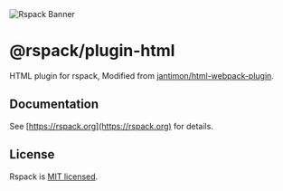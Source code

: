 <picture>
  <source media="(prefers-color-scheme: dark)" srcset="https://lf3-static.bytednsdoc.com/obj/eden-cn/rjhwzy/ljhwZthlaukjlkulzlp/rspack-banner-1610-dark.png">
  <img alt="Rspack Banner" src="https://lf3-static.bytednsdoc.com/obj/eden-cn/rjhwzy/ljhwZthlaukjlkulzlp/rspack-banner-1610.png">
</picture>

# @rspack/plugin-html

HTML plugin for rspack, Modified from [jantimon/html-webpack-plugin](https://github.com/jantimon/html-webpack-plugin).

## Documentation

See [https://rspack.org](https://rspack.org) for details.

## License

Rspack is [MIT licensed](https://github.com/modern-js-dev/rspack/blob/main/LICENSE).
